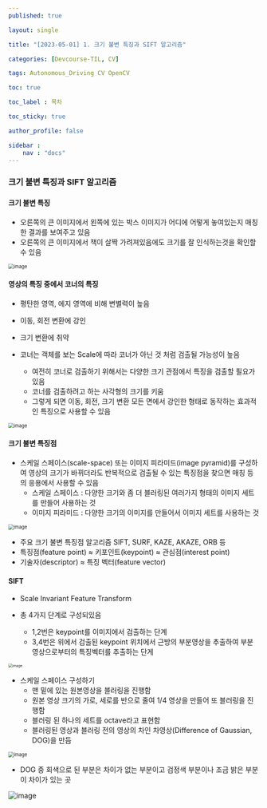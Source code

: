```yaml
---
published: true

layout: single

title: "[2023-05-01] 1. 크기 불변 특징과 SIFT 알고리즘"

categories: [Devcourse-TIL, CV]

tags: Autonomous_Driving CV OpenCV

toc: true

toc_label : 목차

toc_sticky: true

author_profile: false

sidebar :
    nav : "docs"
---
```


### 크기 불변 특징과 SIFT 알고리즘



#### 크기 불변 특징

- 오른쪽의 큰 이미지에서 왼쪽에 있는 박스 이미지가 어디에 어떻게 놓여있는지 매칭한 결과를 보여주고 있음
- 오른쪽의 큰 이미지에서 책이 살짝 가려져있음에도 크기를 잘 인식하는것을 확인할 수 있음

<img src="https://user-images.githubusercontent.com/116723552/235525748-118ccb05-c8bd-434c-9eda-b246d90faf2e.png" alt="image" style="zoom:67%;" />



#### 영상의 특징 중에서 코너의 특징

- 평탄한 영역, 에지 영역에 비해 변별력이 높음
- 이동, 회전 변환에 강인
- 크기 변환에 취약



- 코너는 객체를 보는 Scale에 따라 코너가 아닌 것 처럼 검출될 가능성이 높음
  - 여전히 코너로 검출하기 위해서는 다양한 크기 관점에서 특징을 검출할 필요가 있음
  - 코너를 검출하려고 하는 사각형의 크기를 키움
  - 그렇게 되면 이동, 회전, 크기 변환 모든 면에서 강인한 형태로 동작하는 효과적인 특징으로 사용할 수 있음

<img src="https://user-images.githubusercontent.com/116723552/235526624-05d4c296-cf87-4523-b366-e62310678a1a.png" alt="image" style="zoom:67%;" />



#### 크기 불변 특징점

- 스케일 스페이스(scale-space) 또는 이미지 피라미드(image pyramid)를 구성하여 영상의 크기가 바뀌더라도 반복적으로 검출될 수 있는 특징점을 찾으면 매칭 등의 응용에서 사용할 수 있음
  - 스케일 스페이스 : 다양한 크기와 좀 더 블러링된 여러가지 형태의 이미지 세트를 만들어 사용하는 것
  - 이미지 피라미드 : 다양한 크기의 이미지를 만들어서 이미지 세트를 사용하는 것

<img src="https://user-images.githubusercontent.com/116723552/235528153-33de070d-60ae-427e-8316-2417fa4aa1d2.png" alt="image" style="zoom: 67%;" />

- 주요 크기 불변 특징점 알고리즘 SIFT, SURF, KAZE, AKAZE, ORB 등
- 특징점(feature point) ≈ 키포인트(keypoint) ≈ 관심점(interest point)
- 기술자(descriptor) ≈ 특징 벡터(feature vector)



#### SIFT

- Scale Invariant Feature Transform 



- 총 4가지 단계로 구성되있음
  - 1,2번은 keypoint를 이미지에서 검출하는 단계
  - 3,4번은 위에서 검출된 keypoint 위치에서 근방의 부분영상을 추출하여 부분영상으로부터의 특징벡터를 추출하는 단게

<img src="https://user-images.githubusercontent.com/116723552/235532249-54a8d29b-94cd-4ccf-998f-b05e1f70cd57.png" alt="image" style="zoom: 50%;" />



- 스케일 스페이스 구성하기
  - 맨 밑에 있는 원본영상을 블러링을 진행함
  - 원본 영상 크기의 가로, 세로를 반으로 줄여 1/4 영상을 만들어 또 블러링을 진행함
  - 블러링 된 하나의 세트를 octave라고 표현함
  - 블러링된 영상과 블러링 전의 영상의 차인 차영상(Difference of Gaussian, DOG)을 만듬

<img src="https://user-images.githubusercontent.com/116723552/235532918-6a1cd09d-8b7d-477e-8c0c-0a845847698b.png" alt="image" style="zoom:67%;" />



- DOG 중 회색으로 된 부분은 차이가 없는 부분이고 검정색 부분이나 조금 밝은 부분이 차이가 있는 곳

![image](https://user-images.githubusercontent.com/116723552/235533556-211b1f58-ea47-49fd-9378-389bd02f6b76.png)




